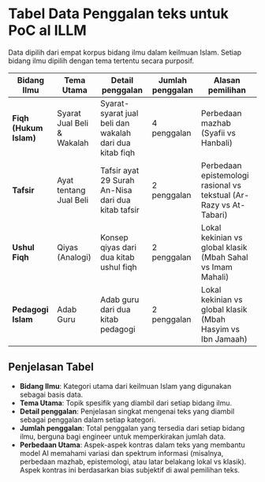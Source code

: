 
# Tabel Data Penggalan teks untuk PoC al ILLM

Data dipilih dari empat korpus bidang ilmu dalam keilmuan Islam.
Setiap bidang ilmu dipilih dengan tema tertentu secara purposif.

| **Bidang Ilmu**        | **Tema Utama**                 | **Detail penggalan**                               | **Jumlah penggalan** | **Alasan pemilihan**                      |
|------------------------|--------------------------------|------------------------------------------------|-------------------|------------------------------------------|
| **Fiqh (Hukum Islam)** | Syarat Jual Beli & Wakalah    | Syarat-syarat jual beli dan wakalah dari dua kitab fiqh | 4 penggalan         | Perbedaan mazhab (Syafii vs Hanbali)     |
| **Tafsir**             | Ayat tentang Jual Beli        | Tafsir ayat 29 Surah An-Nisa dari dua kitab tafsir | 2 penggalan         | Perbedaan epistemologi rasional vs tekstual (Ar-Razy vs At-Tabari) |
| **Ushul Fiqh**         | Qiyas (Analogi)               | Konsep qiyas dari dua kitab ushul fiqh         | 2 penggalan         | Lokal kekinian vs global klasik (Mbah Sahal vs Imam Mahali) |
| **Pedagogi Islam**     | Adab Guru                     | Adab guru dari dua kitab pedagogi              | 2 penggalan         | Lokal kekinian vs global klasik (Mbah Hasyim vs Ibn Jamaah) |

## Penjelasan Tabel

- **Bidang Ilmu**: Kategori utama dari keilmuan Islam yang digunakan sebagai basis data.
- **Tema Utama**: Topik spesifik yang diambil dari setiap bidang ilmu.
- **Detail penggalan**: Penjelasan singkat mengenai teks yang diambil sebagai penggalan dalam setiap kategori.
- **Jumlah penggalan**: Total penggalan yang tersedia dari setiap bidang ilmu, berguna bagi engineer untuk memperkirakan jumlah data.
- **Perbedaan Utama**: Aspek-aspek kontras dalam teks yang membantu model AI memahami variasi dan spektrum informasi (misalnya, perbedaan mazhab, epistemologi, atau latar belakang lokal vs klasik). Aspek kontras ini berdasarkan bias subjektif di awal pemilihan teks.
